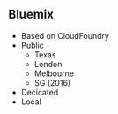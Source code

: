 ##  Bluemix

- Based on CloudFoundry
- Public
  - Texas
  - London
  - Melbourne
  - SG (2016)
- Decicated
- Local
